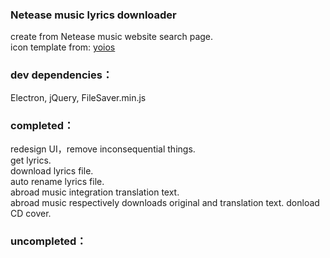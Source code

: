 ### Netease music lyrics downloader
create from Netease music website search page.  
icon template from: [yoios](https://github.com/mmarfil/yoios)  

### dev dependencies：
Electron, jQuery, FileSaver.min.js  

### completed：
redesign UI，remove inconsequential things.  
get lyrics.  
download lyrics file.  
auto rename lyrics file.  
abroad music integration translation text.  
abroad music respectively downloads original and translation text.
donload CD cover.

### uncompleted：
